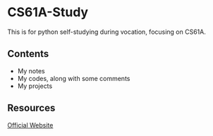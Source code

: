 # CS61A-Study
This is for python self-studying during vocation, focusing on CS61A.

## Contents
* My notes
* My codes, along with some comments
* My projects

## Resources
 [Official Website](https://cs61a.org/ "Visit the official website")
